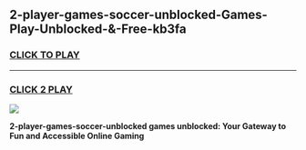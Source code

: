 
## 2-player-games-soccer-unblocked-Games-Play-Unblocked-&-Free-kb3fa
<h3>
<a href="https://premium76.site?title=2-player-games-soccer-unblocked&ref=24A">CLICK TO PLAY</a></h3>
<hr>

<h3>
<a href="https://premium76.site?title=2-player-games-soccer-unblocked&ref=24A">CLICK 2 PLAY</a>
  
</h3>

<a href="https://premium76.site?title=2-player-games-soccer-unblocked&ref=24A"><img src="https://clearcache.store/games.png"></a>


**2-player-games-soccer-unblocked games unblocked: Your Gateway to Fun and Accessible Online Gaming**
